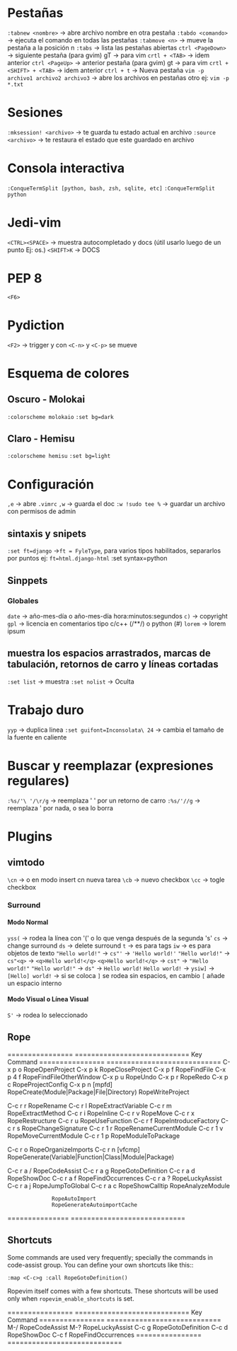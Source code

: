 # Pestañas

`:tabnew <nombre>` -> abre archivo nombre en otra pestaña
`:tabdo <comando>` -> ejecuta el comando en todas las pestañas
`:tabmove <n>` -> mueve la pestaña a la posición n
`:tabs` -> lista las pestañas abiertas
`ctrl <PageDown>` -> siguiente pestaña (para gvim) gT -> para vim
`crtl + <TAB>` -> idem anterior
`ctrl <PageUp>` -> anterior pestaña (para gvim) gt -> para vim
`crtl + <SHIFT> + <TAB>` -> idem anterior
`ctrl + t` -> Nueva pestaña
`vim -p archivo1 archivo2 archivo3`  -> abre los archivos en pestañas otro ej: `vim -p *.txt`

# Sesiones

`:mksession! <archivo>` -> te guarda tu estado actual en archivo
`:source <archivo>` -> te restaura el estado que este guardado en archivo

# Consola interactiva
`:ConqueTermSplit [python, bash, zsh, sqlite, etc]`
`:ConqueTermSplit python`

# Jedi-vim
`<CTRL><SPACE>` -> muestra autocompletado y docs (útil usarlo luego de un punto Ej: os.)
`<SHIFT>K` -> DOCS

# PEP 8
`<F6>`

# Pydiction
`<F2>` -> trigger y con `<C-n>` y `<C-p>` se mueve

# Esquema de colores
## Oscuro - Molokai
`:colorscheme molokaio`
`:set bg=dark`

## Claro - Hemisu
`:colorscheme hemisu`
`:set bg=light`

# Configuración

`,e` -> abre `.vimrc`
`,w` -> guarda el doc
`:w !sudo tee %`   -> guardar un archivo con permisos de admin

## sintaxis y snipets

`:set ft=django`			->`ft = FyleType`, para varios tipos habilitados, separarlos por puntos ej: `ft=html.django-html`
:set syntax=python

## Sinppets
### Globales
`date` -> año-mes-día o año-mes-día hora:minutos:segundos
`c)`	-> copyright
`gpl`	-> licencia en comentarios tipo c/c++ (/**/) o python (#)
`lorem`	-> lorem ipsum

## muestra los espacios arrastrados, marcas de tabulación, retornos de carro y líneas cortadas

`:set list`	-> muestra
`:set nolist`	-> Oculta

# Trabajo duro

`yyp` -> duplica linea
`:set guifont=Inconsolata\ 24`       -> cambia el tamaño de la fuente en caliente

Buscar y reemplazar (expresiones regulares)
===========================
`:%s/'\ '/\r/g`      -> reemplaza ' ' por un retorno de carro
`:%s/'//g`           -> reemplaza ' por nada, o sea lo borra

Plugins
===========================

vimtodo
---------------------------
`\cn`  -> o en modo insert cn<space> nueva tarea
`\cb`  -> nuevo checkbox
`\cc`  -> togle checkbox

### Surround ###
#### Modo Normal
`yss(` -> rodea la línea con '(' o lo que venga después de la segunda 's'
`cs` -> change surround
`ds` -> delete surround
`t` -> es para tags
`iw` -> es para objetos de texto
`"Hello world!"` -> `cs"'` -> `'Hello world!'`
`"Hello world!"` -> `cs"<q>` -> `<q>Hello world!</q>`
`<q>Hello world!</q>` -> `cst"` -> `"Hello world!"`
`"Hello world!"` -> `ds"` -> `Hello world!`
`Hello world!` -> `ysiw]` -> `[Hello] world!`
-> si se coloca `]` se rodea sin espacios, en cambio `[` añade un espacio interno

#### Modo Visual o Línea Visual
`S'` -> rodea lo seleccionado


Rope
---------------------------


================  ============================
Key               Command
================  ============================
C-x p o           RopeOpenProject
C-x p k           RopeCloseProject
C-x p f           RopeFindFile
C-x p 4 f         RopeFindFileOtherWindow
C-x p u           RopeUndo
C-x p r           RopeRedo
C-x p c           RopeProjectConfig
C-x p n [mpfd]    RopeCreate(Module|Package|File|Directory)
                  RopeWriteProject

C-c r r           RopeRename
C-c r l           RopeExtractVariable
C-c r m           RopeExtractMethod
C-c r i           RopeInline
C-c r v           RopeMove
C-c r x           RopeRestructure
C-c r u           RopeUseFunction
C-c r f           RopeIntroduceFactory
C-c r s           RopeChangeSignature
C-c r 1 r         RopeRenameCurrentModule
C-c r 1 v         RopeMoveCurrentModule
C-c r 1 p         RopeModuleToPackage

C-c r o           RopeOrganizeImports
C-c r n [vfcmp]   RopeGenerate(Variable|Function|Class|Module|Package)

C-c r a /         RopeCodeAssist
C-c r a g         RopeGotoDefinition
C-c r a d         RopeShowDoc
C-c r a f         RopeFindOccurrences
C-c r a ?         RopeLuckyAssist
C-c r a j         RopeJumpToGlobal
C-c r a c         RopeShowCalltip
                  RopeAnalyzeModule

                  RopeAutoImport
                  RopeGenerateAutoimportCache
===============   ============================


Shortcuts
---------

Some commands are used very frequently; specially the commands in
code-assist group.  You can define your own shortcuts like this::

  `:map <C-c>g :call RopeGotoDefinition()`

Ropevim itself comes with a few shortcuts.  These shortcuts will be
used only when ``ropevim_enable_shortcuts`` is set.

================  ============================
Key               Command
================  ============================
M-/               RopeCodeAssist
M-?               RopeLuckyAssist
C-c g             RopeGotoDefinition
C-c d             RopeShowDoc
C-c f             RopeFindOccurrences
================  ============================
